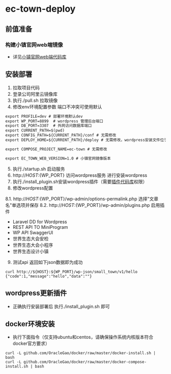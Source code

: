 # ec-town-deploy

## 前值准备
### 构建小镇官网web端镜像
- 详见[小镇官网web端代码库](https://code.clouderwork.com/cpic/ec-town-web)

## 安装部署
1. 拉取项目代码
2. 登录公司阿里云镜像库
3. 执行./pull.sh 拉取镜像
4. 修改env环境配置参数 端口不冲突可使用默认
``` txt
export PROFILE=dev # 部署环境默认dev
export WP_PORT=8899  # wordpress 管理后台端口
export DB_PORT=3307  # 外网访问数据库端口
export CURRENT_PATH=$(pwd) 
export CONFIG_PATH=${CURRENT_PATH}/conf # 无需修改
export DEPLOY_HOME=${CURRENT_PATH}/deploy # 无需修改，wordpress安装文件位于${DEPLOY_HOME}/web

export COMPOSE_PROJECT_NAME=ec-town # 无需修改

export EC_TOWN_WEB_VERSION=1.0 # 小镇官网镜像版本
```
5. 执行./startup.sh 启动服务
6. http://${HOST}:${WP_PORT} 访问wordpress服务 进行安装wordpress
7. 执行./install_plugin.sh安装wordpress插件（需要[插件代码库](https://code.clouderwork.com/cpic/ec-wp-plugin)权限）
8. 修改wordpress配置

  8.1. http://${HOST}:${WP_PORT}/wp-admin/options-permalink.php  选择"文章名"单选项并保存
  8.2. http://${HOST}:${WP_PORT}/wp-admin/plugins.php 启用插件
  - Laravel DD for Wordpress
  - REST API TO MiniProgram
  - WP API SwaggerUI
  - 世界生态大会安检
  - 世界生态大会小程序
  - 世界生态设计小镇

9. 测试api 返回如下json数据即为成功

```
curl http://${HOST}:${WP_PORT}/wp-json/small_town/v1/hello
{"code":1,"message":"hello","data":""}
```
## wordpress更新插件
- 正确执行安装部署后 执行./install_plugin.sh 即可

## docker环境安装
- 执行下面指令（仅支持ubuntu和centos，请确保操作系统内核版本符合docker官方要求）

```
curl -L github.com/OracleGao/docker/raw/master/docker-install.sh | bash
curl -L github.com/OracleGao/docker/raw/master/docker-compose-install.sh | bash
```
